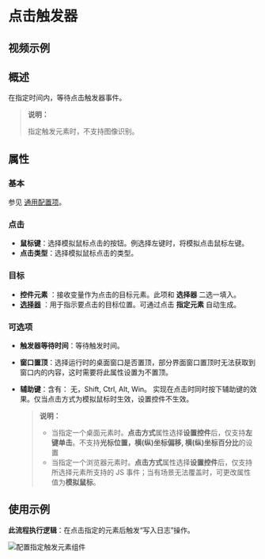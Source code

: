 # 点击触发器

## 视频示例

## 概述

在指定时间内，等待点击触发器事件。

> **说明：**
>
> 指定触发元素时，不支持图像识别。

## 属性

### 基本

参见 [通用配置项](../Appendix/CommonConfigurationItems.md)。

### 点击

- **鼠标键**：选择模拟鼠标点击的按钮。例选择左键时，将模拟点击鼠标左键。
- **点击类型**：选择模拟鼠标点击的类型。

### 目标

- **控件元素** ：接收变量作为点击的目标元素。此项和 **选择器** 二选一填入。
- **[选择器](../../Appendix/Selector.md)** ：用于指示要点击的目标位置。可通过点击 **指定元素** 自动生成。

### 可选项

- **触发器等待时间**：等待触发时间。
- **窗口置顶**：选择运行时的桌面窗口是否置顶，部分界面窗口置顶时无法获取到窗口内的内容，这时需要将此属性设置为不置顶。
- **辅助键**：含有： 无，Shift, Ctrl, Alt, Win。 实现在点击时同时按下辅助键的效果。仅当点击方式为模拟鼠标时生效，设置控件不生效。

    > **说明：**
    >
    >- 当指定一个桌面元素时。**点击方式**属性选择**设置控件**后，仅支持**左键单击**。不支持**光标位置，横(纵)坐标偏移, 横(纵)坐标百分比**的设置
    > - 当指定一个浏览器元素时。**点击方式**属性选择**设置控件**后，仅支持所选择元素所支持的 JS 事件；当有场景无法覆盖时，可更改属性值为**模拟鼠标**。

## 使用示例

**此流程执行逻辑**：在点击指定的元素后触发“写入日志”操作。

![配置指定触发元素组件](https://docimages.blob.core.chinacloudapi.cn/images/Activities/locateclicktriggerelement20210510.png)
